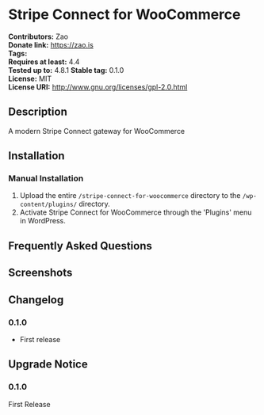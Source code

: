 # Stripe Connect for WooCommerce #
**Contributors:**      Zao  
**Donate link:**       https://zao.is  
**Tags:**  
**Requires at least:** 4.4  
**Tested up to:**      4.8.1 
**Stable tag:**        0.1.0  
**License:**           MIT  
**License URI:**       http://www.gnu.org/licenses/gpl-2.0.html  

## Description ##

A modern Stripe Connect gateway for WooCommerce

## Installation ##

### Manual Installation ###

1. Upload the entire `/stripe-connect-for-woocommerce` directory to the `/wp-content/plugins/` directory.
2. Activate Stripe Connect for WooCommerce through the 'Plugins' menu in WordPress.

## Frequently Asked Questions ##


## Screenshots ##


## Changelog ##

### 0.1.0 ###
* First release

## Upgrade Notice ##

### 0.1.0 ###
First Release

